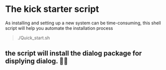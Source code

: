 # The kick starter script 

As installing and setting up a new system can be time-consuming, this shell script will help you automate the installation process

> ./Quick_start.sh

## the script will install the dialog package for displying dialog. 🤜️🤛️
